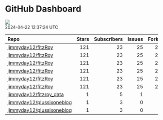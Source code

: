 GitHub Dashboard
================

![](https://github.com/jimmyday12/status/workflows/Render%20Status/badge.svg)  
2024-04-22 12:37:24 UTC

| Repo                                                                      | Stars | Subscribers | Issues | Forks | Status                                                                                                                                                               | Commit                                                                                                                                                                                                         |
|:--------------------------------------------------------------------------|------:|------------:|-------:|------:|:---------------------------------------------------------------------------------------------------------------------------------------------------------------------|:---------------------------------------------------------------------------------------------------------------------------------------------------------------------------------------------------------------|
| [jimmyday12/fitzRoy](https://github.com/jimmyday12/fitzRoy)               |   121 |          23 |     25 |    28 | [![](https://github.com/jimmyday12/fitzRoy/workflows/R-CMD-check/badge.svg)](https://github.com/jimmyday12/fitzRoy/actions/runs/8707103366)                          | <a href="https://github.com/jimmyday12/fitzRoy/commit/55d36f274323982f08e713f2bf8ddc7fa6ddc758" title="updating license">55d36f</a>                                                                            |
| [jimmyday12/fitzRoy](https://github.com/jimmyday12/fitzRoy)               |   121 |          23 |     25 |    28 | [![](https://github.com/jimmyday12/fitzRoy/workflows/pkgdown/badge.svg)](https://github.com/jimmyday12/fitzRoy/actions/runs/8353816205)                              | <a href="https://github.com/jimmyday12/fitzRoy/commit/55d36f274323982f08e713f2bf8ddc7fa6ddc758" title="updating license">55d36f</a>                                                                            |
| [jimmyday12/fitzRoy](https://github.com/jimmyday12/fitzRoy)               |   121 |          23 |     25 |    28 | [![](https://github.com/jimmyday12/fitzRoy/workflows/Commands/badge.svg)](https://github.com/jimmyday12/fitzRoy/actions/runs/5781215183)                             | <a href="https://github.com/jimmyday12/fitzRoy/commit/386f9c9f12d787d1f0fe429ff669ec3853b6f8f8" title="Merge pull request #205 from peteowen1/main">386f9c</a>                                                 |
| [jimmyday12/fitzRoy](https://github.com/jimmyday12/fitzRoy)               |   121 |          23 |     25 |    28 | [![](https://github.com/jimmyday12/fitzRoy/workflows/Render%20README/badge.svg)](https://github.com/jimmyday12/fitzRoy/actions/runs/4310991314)                      | <a href="https://github.com/jimmyday12/fitzRoy/commit/07c80e1461c26d48ab46510f49f5d973ebe8cbdf" title="Increment version number to 1.3.0">07c80e</a>                                                           |
| [jimmyday12/fitzRoy](https://github.com/jimmyday12/fitzRoy)               |   121 |          23 |     25 |    28 | [![](https://github.com/jimmyday12/fitzRoy/workflows/test-coverage/badge.svg)](https://github.com/jimmyday12/fitzRoy/actions/runs/8353816201)                        | <a href="https://github.com/jimmyday12/fitzRoy/commit/55d36f274323982f08e713f2bf8ddc7fa6ddc758" title="updating license">55d36f</a>                                                                            |
| [jimmyday12/fitzRoy](https://github.com/jimmyday12/fitzRoy)               |   121 |          23 |     25 |    28 | [![](https://github.com/jimmyday12/fitzRoy/actions/workflows/pages/pages-build-deployment/badge.svg)](https://github.com/jimmyday12/fitzRoy/actions/runs/8353831438) | <a href="https://github.com/jimmyday12/fitzRoy/commit/eaf2b16a5b6e1802c18189ed380fedb385ef1771" title="Deploying to gh-pages from @ jimmyday12/fitzRoy@55d36f274323982f08e713f2bf8ddc7fa6ddc758 🚀">eaf2b1</a> |
| [jimmyday12/fitzroy_data](https://github.com/jimmyday12/fitzroy_data)     |     1 |           5 |      1 |     0 | [![](https://github.com/jimmyday12/fitzroy_data/workflows/get%20new%20data/badge.svg)](https://github.com/jimmyday12/fitzroy_data/actions/runs/8772939641)           | <a href="https://github.com/jimmyday12/fitzroy_data/commit/83f5bba5652324a2c19be5344af4437f95de1b0b" title="updating weekly_data_process">83f5bb</a>                                                           |
| [jimmyday12/plussixoneblog](https://github.com/jimmyday12/plussixoneblog) |     1 |           3 |      0 |     1 | [![](https://github.com/jimmyday12/plussixoneblog/workflows/update%20data/badge.svg)](https://github.com/jimmyday12/plussixoneblog/actions/runs/8782948395)          | <a href="https://github.com/jimmyday12/plussixoneblog/commit/50bfd30b32cd378f2427b9bc5a7e449eabcf94e6" title="updating weekly data">50bfd3</a>                                                                 |
| [jimmyday12/plussixoneblog](https://github.com/jimmyday12/plussixoneblog) |     1 |           3 |      0 |     1 | [![](https://github.com/jimmyday12/plussixoneblog/workflows/Monash%20Tips/badge.svg)](https://github.com/jimmyday12/plussixoneblog/actions/runs/8714595317)          | <a href="https://github.com/jimmyday12/plussixoneblog/commit/d286b7b46cc93010e502e4972708d327da19e256" title="updating weekly data">d286b7</a>                                                                 |

